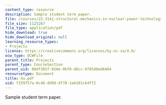 ```yaml
---
content_type: resource
description: Sample student term paper.
file: /courses/22-314j-structural-mechanics-in-nuclear-power-technology-fall-2006/f159757a0c46dd98df781a6101c64ff2_hu.pdf
file_size: 1125287
file_type: application/pdf
hide_download: true
hide_download_original: null
learning_resource_types:
- Projects
license: https://creativecommons.org/licenses/by-nc-sa/4.0/
ocw_type: OCWFile
parent_title: Projects
parent_type: CourseSection
parent_uid: 08df385f-028e-0bf0-d8cc-9705d0ed8484
resourcetype: Document
title: hu.pdf
uid: f159757a-0c46-dd98-df78-1a6101c64ff2
---
```

Sample student term paper.